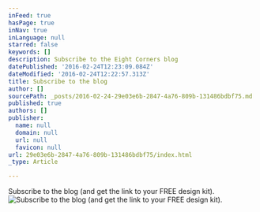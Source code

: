 ```yaml
---
inFeed: true
hasPage: true
inNav: true
inLanguage: null
starred: false
keywords: []
description: Subscribe to the Eight Corners blog
datePublished: '2016-02-24T12:23:09.084Z'
dateModified: '2016-02-24T12:22:57.313Z'
title: Subscribe to the blog
author: []
sourcePath: _posts/2016-02-24-29e03e6b-2847-4a76-809b-131486bdbf75.md
published: true
authors: []
publisher:
  name: null
  domain: null
  url: null
  favicon: null
url: 29e03e6b-2847-4a76-809b-131486bdbf75/index.html
_type: Article

---
```

Subscribe to the blog (and get the link to your FREE design kit).
![Subscribe to the blog (and get the link to your FREE design kit).](https://the-grid-user-content.s3-us-west-2.amazonaws.com/65939e4a-1b08-4d5d-889a-e114a03fccdd.png)